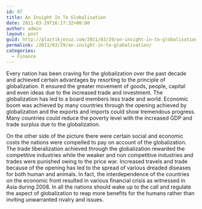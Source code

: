 ```yaml
---
id: 87
title: An Insight In To Globalisation
date: 2011-03-29T16:17:32+00:00
author: admin
layout: post
guid: http://plaztikjezuz.com/2011/03/29/an-insight-in-to-globalisation/
permalink: /2011/03/29/an-insight-in-to-globalisation/
categories:
  - Finance
---
```

Every nation has been craving for the globalization over the past decade and achieved certain advantages by resorting to the principle of globalization. It ensured the greater movement of goods, people, capital and even ideas due to the increased trade and investment. The globalization has led to a board members less trade and world. Economic boom was achieved by many countries through the opening achieved by globalization and the exports and imports could show tremendous progress. Many countries could reduce the poverty level with the increased GDP and trade surplus due to the globalization.

On the other side of the picture there were certain social and economic costs the nations were compelled to pay on account of the globalization. The trade liberalization achieved through the globalization rewarded the competitive industries while the weaker and non competitive industries and trades were punished owing to the price war. Increased travels and trade because of the opening has led to the spread of various dreaded diseases for both human and animals. In fact, the interdependence of the countries on the economic front resulted in various financial crisis as witnessed in Asia during 2008. In all the nations should wake up to the call and regulate the aspect of globalization to reap more benefits for the humans rather than inviting unwarranted rivalry and issues.